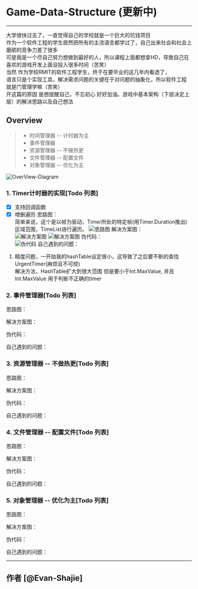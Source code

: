 # Game-Data-Structure (更新中)
 ------
 大学很快过去了，一直觉得自己的学校就是一个巨大的坑钱项目</br>
 作为一个软件工程的学生居然把所有的主流语言都学过了，自己出来社会和社会上磨砺的竞争力差了很多</br>
 可是我是一个尽自己努力想做到最好的人，所以课程上面都想拿HD，导致自己在喜欢的游戏开发上面没投入很多时间（苦笑）</br>
 当然 作为学校RMIT的软件工程学生，终于在要毕业的这几年内看透了，</br>
 语言只是个实现工具，解决需求问题的关键在于对问题的抽象化，所以软件工程 就是门管理学嘛（苦笑）</br>
 开这篇的原因 是想提醒自己，不忘初心 好好加油。游戏中基本架构（下层决定上层）的解决思路以及自己想法 </br>
## Overview 
> * 时间管理器 -- 计时器为主
> * 事件管理器
> * 资源管理器 -- 不做热更
> * 文件管理器 -- 配置文件
> * 对象管理器 -- 优化为主

![OverView-Diagram](https://github.com/shajieChen/Game-Data-Structure/blob/master/ClassGraph/BaseSystem.png) 

### 1. Timer计时器的实现[Todo 列表]
- [x] 支持回调函数
- [x] 增删遍历
思路图：</br>
   简单来说，这个是以帧为驱动，Timer所处的特定帧(用Timer.Duration推出)区域范围，TimeList进行遍历。
![思路图](https://github.com/shajieChen/Game-Data-Structure/blob/master/ClassGraph/timerList_结构图.png) 
解决方案图： </br>
![解决方案图](https://github.com/shajieChen/Game-Data-Structure/blob/master/ClassGraph/TimerList_解析.png) 
![解决方案图](https://github.com/shajieChen/Game-Data-Structure/blob/master/ClassGraph/Timer_解析.png) 
伪代码： </br>
![伪代码](https://github.com/shajieChen/Game-Data-Structure/blob/master/ClassGraph/timer_伪代码.png) 
自己遇到的问题： </br> 
1. 精度问题，一开始我的hashTable设定很小，这导致了之后要不断的查找UrgentTimer(麻烦且不可控)</br>
   解决方法，HashTable扩大到很大范围 但是要小于Int.MaxValue, 并且Int.MaxValue 用于判断不正确的timer</br> 
### 2. 事件管理器[Todo 列表]
思路图：</br>

解决方案图： </br>

伪代码： </br>

自己遇到的问题： </br>
### 3. 资源管理器 -- 不做热更[Todo 列表]
思路图：</br>

解决方案图： </br>

伪代码： </br>

自己遇到的问题： </br>

### 4. 文件管理器 -- 配置文件[Todo 列表]
思路图：</br>

解决方案图： </br>

伪代码： </br>

自己遇到的问题： </br>
### 5. 对象管理器 -- 优化为主[Todo 列表]
思路图：</br>

解决方案图： </br>

伪代码： </br>

自己遇到的问题： </br>



------
作者 [@Evan-Shajie]
------